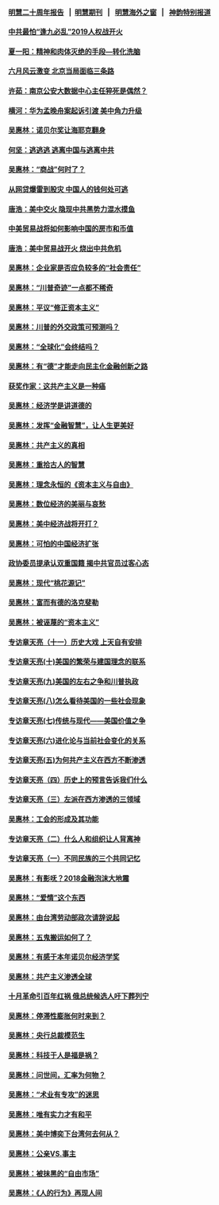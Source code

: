 #### [明慧二十周年报告](https://github.com/gfw-breaker/mh-reports/blob/master/README.md?t=07220501) &nbsp;&nbsp;|&nbsp;&nbsp;[明慧期刊](https://github.com/gfw-breaker/mh-qikan) &nbsp;&nbsp;|&nbsp;&nbsp; [明慧海外之窗](https://github.com/gfw-breaker/mh-news/blob/master/README.md?t=07220501) &nbsp;&nbsp;|&nbsp;&nbsp; [神韵特别报道](https://github.com/gfw-breaker/mh-news/blob/master/shenyun.md?t=07220501) 

#### [中共最怕“逢九必乱”2019人权战开火](../pages/nsc423/n11385248.md?t=07220501) 

#### [夏一阳：精神和肉体灭绝的手段—转化洗脑](../pages/nsc423/n11368250.md?t=07220501) 

#### [六月风云激变 北京当局面临三条路](../pages/nsc423/n11313668.md?t=07220501) 

#### [许茹：南京公安大数据中心主任猝死是偶然？](../pages/nsc423/n11064744.md?t=07220501) 

#### [横河：华为孟晚舟案起诉引渡 美中角力升级](../pages/nsc423/n11027230.md?t=07220501) 

#### [吴惠林：诺贝尔奖让海耶克翻身](../pages/nsc423/n10890049.md?t=07220501) 

#### [何坚：逃逃逃 逃离中国与逃离中共](../pages/nsc423/n10592891.md?t=07220501) 

#### [吴惠林：“商战”何时了？](../pages/nsc423/n10573558.md?t=07220501) 

#### [从网贷爆雷到股灾 中国人的钱何处可逃](../pages/nsc423/n10572800.md?t=07220501) 

#### [唐浩：美中交火 隐现中共黑势力混水摸鱼](../pages/nsc423/n10544040.md?t=07220501) 

#### [中美贸易战将如何影响中国的房市和币值](../pages/nsc423/n10543697.md?t=07220501) 

#### [唐浩：美中贸易战开火 烧出中共危机](../pages/nsc423/n10540126.md?t=07220501) 

#### [吴惠林：企业家是否应负较多的“社会责任”](../pages/nsc423/n10535022.md?t=07220501) 

#### [吴惠林：“川普奇迹”一点都不稀奇](../pages/nsc423/n10512808.md?t=07220501) 

#### [吴惠林：平议“修正资本主义”](../pages/nsc423/n10495724.md?t=07220501) 

#### [吴惠林：川普的外交政策可预测吗？](../pages/nsc423/n10462387.md?t=07220501) 

#### [吴惠林：“全球化”会终结吗？](../pages/nsc423/n10452838.md?t=07220501) 

#### [吴惠林：有“德”才能走向民主化金融创新之路](../pages/nsc423/n10432292.md?t=07220501) 

#### [获奖作家：这共产主义是一种癌](../pages/nsc423/n10431541.md?t=07220501) 

#### [吴惠林：经济学是讲道德的](../pages/nsc423/n10398014.md?t=07220501) 

#### [吴惠林：发挥“金融智慧”，让人生更美好](../pages/nsc423/n10375019.md?t=07220501) 

#### [吴惠林：共产主义的真相](../pages/nsc423/n10351394.md?t=07220501) 

#### [吴惠林：重拾古人的智慧](../pages/nsc423/n10337691.md?t=07220501) 

#### [吴惠林：理念永恒的《资本主义与自由》](../pages/nsc423/n10316274.md?t=07220501) 

#### [吴惠林：数位经济的美丽与哀愁](../pages/nsc423/n10292946.md?t=07220501) 

#### [吴惠林：美中经济战将开打？](../pages/nsc423/n10258825.md?t=07220501) 

#### [吴惠林：可怕的中国经济扩张](../pages/nsc423/n10219147.md?t=07220501) 

#### [政协委员提承认双重国籍 揭中共官员过客心态](../pages/nsc423/n10208809.md?t=07220501) 

#### [吴惠林：现代“桃花源记”](../pages/nsc423/n10185234.md?t=07220501) 

#### [吴惠林：富而有德的洛克斐勒](../pages/nsc423/n10142264.md?t=07220501) 

#### [吴惠林：被诬蔑的“资本主义”](../pages/nsc423/n10124816.md?t=07220501) 

#### [专访章天亮（十一）历史大戏 上天自有安排](../pages/nsc423/n10094905.md?t=07220501) 

#### [专访章天亮(十)美国的繁荣与建国理念的联系](../pages/nsc423/n10094899.md?t=07220501) 

#### [专访章天亮(九)美国的左右之争和川普执政](../pages/nsc423/n10094889.md?t=07220501) 

#### [专访章天亮(八)怎么看待美国的一些社会现象](../pages/nsc423/n10094857.md?t=07220501) 

#### [专访章天亮(七)传统与现代——美国价值之争](../pages/nsc423/n10093140.md?t=07220501) 

#### [专访章天亮(六)进化论与当前社会变化的关系](../pages/nsc423/n10092036.md?t=07220501) 

#### [专访章天亮(五)为何共产主义在西方不断渗透](../pages/nsc423/n10083620.md?t=07220501) 

#### [专访章天亮（四）历史上的预言告诉我们什么](../pages/nsc423/n10083606.md?t=07220501) 

#### [专访章天亮（三）左派在西方渗透的三领域](../pages/nsc423/n10081115.md?t=07220501) 

#### [吴惠林：工会的形成及其功能](../pages/nsc423/n10080633.md?t=07220501) 

#### [专访章天亮（二）什么人和组织让人背离神](../pages/nsc423/n10076637.md?t=07220501) 

#### [专访章天亮（一）不同民族的三个共同记忆](../pages/nsc423/n10074188.md?t=07220501) 

#### [吴惠林：有影呒？2018金融泡沫大地震](../pages/nsc423/n10040534.md?t=07220501) 

#### [吴惠林：“爱情”这个东西](../pages/nsc423/n10019423.md?t=07220501) 

#### [吴惠林：由台湾劳动部政次请辞说起](../pages/nsc423/n9979679.md?t=07220501) 

#### [吴惠林：五鬼搬运如何了？](../pages/nsc423/n9925338.md?t=07220501) 

#### [吴惠林：有感于本年诺贝尔经济学奖](../pages/nsc423/n9871883.md?t=07220501) 

#### [吴惠林：共产主义渗透全球](../pages/nsc423/n9812748.md?t=07220501) 

#### [十月革命引百年红祸 俄总统候选人吁下葬列宁](../pages/nsc423/n9810182.md?t=07220501) 

#### [吴惠林：停滞性膨胀何时来到？](../pages/nsc423/n9764136.md?t=07220501) 

#### [吴惠林：央行总裁模范生](../pages/nsc423/n9728134.md?t=07220501) 

#### [吴惠林：科技于人是福是祸？](../pages/nsc423/n9672982.md?t=07220501) 

#### [吴惠林：问世间，汇率为何物？](../pages/nsc423/n9621788.md?t=07220501) 

#### [吴惠林：“术业有专攻”的迷思](../pages/nsc423/n9580363.md?t=07220501) 

#### [吴惠林：唯有实力才有和平](../pages/nsc423/n9529599.md?t=07220501) 

#### [吴惠林：美中博奕下台湾何去何从？](../pages/nsc423/n9483598.md?t=07220501) 

#### [吴惠林：公亲VS.事主](../pages/nsc423/n9425637.md?t=07220501) 

#### [吴惠林：被抹黑的“自由市场”](../pages/nsc423/n9351545.md?t=07220501) 

#### [吴惠林：《人的行为》再现人间](../pages/nsc423/n9296339.md?t=07220501) 

